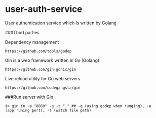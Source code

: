 # user-auth-service
User authentication service which is written by Golang

###Third parties

Dependency management

	https://github.com/tools/godep

Gin is a web framework written in Go (Golang)

	https://github.com/gin-gonic/gin

Live reload utility for Go web servers

	https://github.com/codegangsta/gin

###Run server with Gin

```
$> gin in -a "8080" -g -t "." ## -g (using godep when runging), -a (app runing port), -t (watch file path)
```
